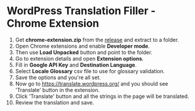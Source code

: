 # WordPress Translation Filler - Chrome Extension

1. Get **chrome-extension.zip** from the [release](https://github.com/vibgyj/WPTranslationFiller/releases) and extract to a folder.
1. Open Chrome extensions and enable **Developer mode**.
1. Then use **Load Unpacked** button and point to the folder.
1. Go to extension details and open **Extension options**.
1. Fill in **Google API Key** and **Destination Language**.
1. Select **Locale Glossary** csv file to use for glossary validation.
1. Save the options and you're all set.
1. Now go to https://translate.wordpress.org/ and you should see 'Translate' button in the extension.
1. Click 'Translate' button and all the strings in the page will be translated.
1. Review the translation and save.
